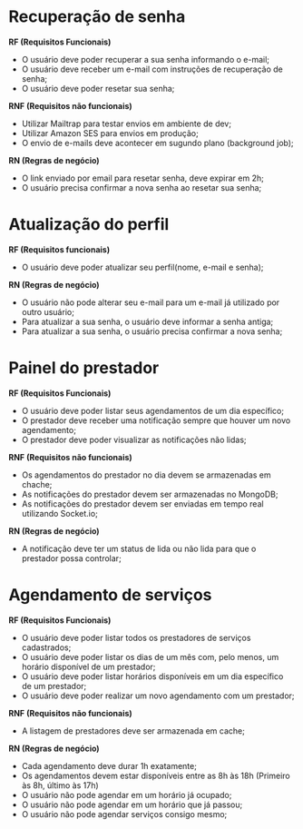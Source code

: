 # Recuperação de senha

**RF (Requisitos Funcionais)**

- O usuário deve poder recuperar a sua senha informando o e-mail;
- O usuário deve receber um e-mail com instruções de recuperação de senha;
- O usuário deve poder resetar sua senha;

**RNF (Requisitos não funcionais)**

- Utilizar Mailtrap para testar envios em ambiente de dev;
- Utilizar Amazon SES para envios em produção;
- O envio de e-mails deve acontecer em sugundo plano (background job);

**RN (Regras de negócio)**

- O link enviado por email para resetar senha, deve expirar em 2h;
- O usuário precisa confirmar a nova senha ao resetar sua senha;


# Atualização do perfil

**RF (Requisitos funcionais)**

- O usuário deve poder atualizar seu perfil(nome, e-mail e senha);

**RN (Regras de negócio)**

- O usuário não pode alterar seu e-mail para um e-mail já utilizado por outro usuário;
- Para atualizar a sua senha, o usuário deve informar a senha antiga;
- Para atualizar a sua senha, o usuário precisa confirmar a nova senha;


# Painel do prestador

**RF (Requisitos Funcionais)**

- O usuário deve poder listar seus agendamentos de um dia específico;
- O prestador deve receber uma notificação sempre que houver um novo agendamento;
- O prestador deve poder visualizar as notificações não lidas;

**RNF (Requisitos não funcionais)**

- Os agendamentos do prestador no dia devem se armazenadas em chache;
- As notificações do prestador devem ser armazenadas no MongoDB;
- As notificações do prestador devem ser enviadas em tempo real utilizando Socket.io;

**RN (Regras de negócio)**

- A notificação deve ter um status de lida ou não lida para que o prestador possa controlar;


# Agendamento de serviços

**RF (Requisitos Funcionais)**

- O usuário deve poder listar todos os prestadores de serviços cadastrados;
- O usuário deve poder listar os dias de um mês com, pelo menos, um horário disponível de um prestador;
- O usuário deve poder listar horários disponíveis em um dia específico de um prestador;
- O usuário deve poder realizar um novo agendamento com um prestador;

**RNF (Requisitos não funcionais)**

- A listagem de prestadores deve ser armazenada em cache;


**RN (Regras de negócio)**

- Cada agendamento deve durar 1h exatamente;
- Os agendamentos devem estar disponíveis entre as 8h às 18h (Primeiro às 8h, último às 17h)
- O usuário não pode agendar em um horário já ocupado;
- O usuário não pode agendar em um horário que já passou;
- O usuário não pode agendar serviços consigo mesmo;


